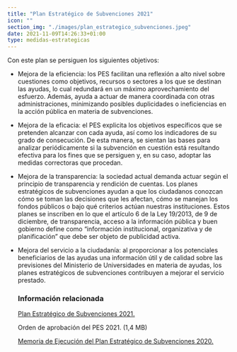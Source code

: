 ```yaml
---
title: "Plan Estratégico de Subvenciones 2021"
icon: ""
section_img: "./images/plan_estrategico_subvenciones.jpeg"
date: 2021-11-09T14:26:33+01:00
type: medidas-estrategicas
---
```

Con este plan se persiguen los siguientes objetivos:  
-	Mejora de la eficiencia: los PES facilitan una reflexión a alto nivel sobre cuestiones como objetivos, recursos o sectores a los que se destinan las ayudas, lo cual redundará en un máximo aprovechamiento del esfuerzo. Además, ayuda a actuar de manera coordinada con otras administraciones, minimizando posibles duplicidades o ineficiencias en la acción pública en materia de subvenciones. 

-	Mejora de la eficacia: el PES explicita los objetivos específicos que se pretenden alcanzar con cada ayuda, así como los indicadores de su grado de consecución. De esta manera, se sientan las bases para analizar periódicamente si la subvención en cuestión está resultando efectiva para los fines que se persiguen y, en su caso, adoptar las medidas correctoras que procedan. 

-	Mejora de la transparencia: la sociedad actual demanda actuar según el principio de transparencia y rendición de cuentas. Los planes estratégicos de subvenciones ayudan a que los ciudadanos conozcan cómo se toman las decisiones que les afectan, cómo se manejan los fondos públicos o bajo qué criterios actúan nuestras instituciones. Estos planes se inscriben en lo que el artículo 6 de la Ley 19/2013, de 9 de diciembre, de transparencia, acceso a la información pública y buen gobierno define como “información institucional, organizativa y de planificación” que debe ser objeto de publicidad activa.

-	Mejora del servicio a la ciudadanía: al proporcionar a los potenciales beneficiarios de las ayudas una información útil y de calidad sobre las previsiones del Ministerio de Universidades en materia de ayudas, los planes estratégicos de subvenciones contribuyen a mejorar el servicio prestado.
	<div class="col-12 box_card_title d-flex"> 
			<h3 class="title_separador"><i class="fas fa-download"></i>Información relacionada</h3> 
	</div> 
		<div class="col-lg-12 cards_download_cnt">  
			<div class="row"> 
				<div class="download_card"> 
					<a class="card" href="{{<siteurl>}}/documentos/PDF/Plan_Estrategico_Subvenciones_2021_M_Uni.pdf" target="_blank"> 
					<div class="card-header"> 
						   <i class="fal fa-file-pdf_icon"></i> 
					</div> </a> 
					<div class="card-body"> 
						<p class="text_file"><a class="card" href="{{<siteurl>}}/documentos/PDF/Plan_Estrategico_Subvenciones_2021_M_Uni.pdf" target="_blank">  
						<span class="tit">Plan Estratégico de Subvenciones 2021.</span> <i class="fas fa-external-link-alt"></i> </a> 
					</div>
				</div>
				<div class="download_card"> 
					<a class="card" href="{{<siteurl>}}/documentos/PDF/ORDEN_MINISTRO_PES_2021.pdf" target="_blank"> 
					<div class="card-header"> 
						   <i class="fal fa-file-_icon"></i> 
					</div> </a> 
					<div class="card-body"> 
						<p class="text_file">
						<span class="tit"> Orden de aprobación del PES 2021.</span> <i class="fas fa-external-link-alt"></i> (1,4 MB)
					</div>
				</div>
				<div class="download_card"> 
					<a class="card" href="{{<siteurl>}}/documentos/PDF/MEMORIA_EJECUCION_PES_2020_MUNI.pdf" target="_blank"> 
					<div class="card-header"> 
						   <i class="fal fa-file_icon"></i> 
					</div> 
					<div class="card-body"> 
						<p class="text_file"> 
						<span class="tit"> Memoria de Ejecución del Plan Estratégico de Subvenciones 2020.</span>  <i class="fas fa-external-link-alt"></i> </p>
					</div>
				  </a>
				</div>
			</div> 
		</div>
<!-- 
<div class="col-lg-12 box_card">
        <p>Recomendaciones del Ministerio de Universidades del para adaptar el curso universitario 2020-2021 a una presencialidad adaptada (</a><i class="fas fa-external-link-alt"></i> 498,446 KB) Actualizadas 1 de septiembre de 2020 </p>
    </div>
    <div class="col-lg-12 cards_download_cnt">
        <div class="row">
            <div class="download_card">
                <a class="card" href="Recomendaciones_del_Ministerio_de_Universidades_para_adaptar_curso.</a><i class="fas fa-external-link-alt"></i>" target="_blank">
                    <div class="card-header">
                        <i class="fal fa-download"></i>
                    </div>
                    <div class="card-body">
                        <p class="text_file">
                            <i class="fal fa-file-</a><i class="fas fa-external-link-alt"></i> </a><i class="fas fa-external-link-alt"></i>_icon"></i> 
                            <span class="tit">Recomendaciones_del_Ministerio_de_Universidades_para_adaptar_curso.</a><i class="fas fa-external-link-alt"></i></span> (234 KB)
                        </p>
                    </div>
                </a>
            </div>
        </div>
    </div>
-->
 